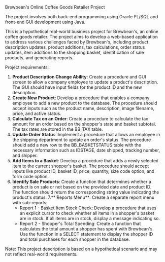 Brewbean's Online Coffee Goods Retailer Project

The project involves both back-end programming using Oracle PL/SQL and front-end GUI development using Java.

This is a hypothetical real-world business project for Brewbean's, an online coffee goods retailer. The project aims to develop a web-based application to address various challenges faced by Brewbean's, including product description updates, product additions, tax calculations, order status updates, item additions to the shopping basket, identification of sale products, and generating reports.

Project requirements:
1. **Product Description Change Ability**: Create a procedure and GUI screen to allow a company employee to update a product's description. The GUI should have input fields for the product ID and the new description.
2. **Create New Product**: Develop a procedure that enables a company employee to add a new product to the database. The procedure should accept inputs such as the product name, description, image filename, price, and active status.
3. **Calculate Tax on an Order**: Create a procedure to calculate the tax amount for an order based on the shopper's state and basket subtotal. The tax rates are stored in the BB_TAX table.
4. **Update Order Statu**s: Implement a procedure that allows an employee in the shipping department to update an order's status. The procedure should add a new row to the BB_BASKETSTATUS table with the necessary information such as IDSTAGE, date shipped, tracking number, and shipper.
5. **Add Items to a Basket**: Develop a procedure that adds a newly selected item to the current shopper's basket. The procedure should accept inputs like product ID, basket ID, price, quantity, size code option, and form code option.
6. **Identify Sale Products**: Create a function that determines whether a product is on sale or not based on the provided date and product ID. The function should return the corresponding string value indicating the product's status.
7.** Reports Menu**: Create a separate report menu with sub-reports:
    * Report 1 - Basket Item Stock Check: Develop a procedure that uses an explicit cursor to check whether all items in a shopper's basket are in stock. If all items are in stock, display a message indicating so.
    * Report 2 - Shopper's Total Spending: Create a function that calculates the total amount a shopper has spent with Brewbean's. Use the function in a SELECT statement to display the shopper ID and total purchases for each shopper in the database.

Note: This project description is based on a hypothetical scenario and may not reflect real-world requirements.

